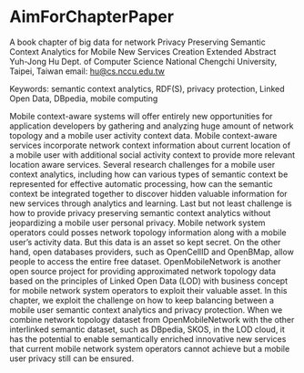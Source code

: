 # AimForChapterPaper
A book chapter of big data for network
Privacy Preserving Semantic Context Analytics for Mobile New Services Creation
Extended Abstract 
Yuh-Jong Hu 
Dept. of Computer Science
National Chengchi University, Taipei, Taiwan
email: hu@cs.nccu.edu.tw

Keywords: semantic context analytics, RDF(S), privacy protection, Linked Open Data,
         DBpedia, mobile computing

Mobile context-aware systems will offer entirely new opportunities for application developers by gathering and analyzing huge amount of network topology and a mobile user activity context data. Mobile context-aware services incorporate network context information about current location of a mobile user with additional social activity context to provide more relevant location aware services. Several research challenges for a mobile user context analytics, including how can various types of semantic context be represented for effective automatic processing, how can the semantic context be integrated together to discover hidden valuable information for new services through analytics and learning. Last but not least challenge is how to provide privacy preserving semantic context analytics without jeopardizing a mobile user personal privacy. Mobile network system operators could posses network topology information along with a mobile user’s activity data. But this data is an asset so kept secret. On the other hand, open databases providers, such as OpenCellID and OpenBMap, allow people to access the entire free dataset. OpenMobileNetwork is another open source project for providing approximated network topology data based on the principles of Linked Open Data (LOD) with business concept for mobile network system operators to exploit their valuable asset. In this chapter, we exploit the challenge on how to keep balancing between a mobile user semantic context analytics and privacy protection. When we combine network topology dataset from OpenMobileNetwork with the other interlinked semantic dataset, such as DBpedia, SKOS, in the LOD cloud, it has the potential to enable semantically enriched innovative new services that current mobile network system operators cannot achieve but a mobile user privacy still can be ensured. 
